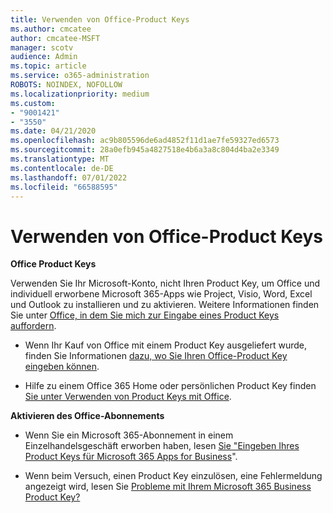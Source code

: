 ```yaml
---
title: Verwenden von Office-Product Keys
ms.author: cmcatee
author: cmcatee-MSFT
manager: scotv
audience: Admin
ms.topic: article
ms.service: o365-administration
ROBOTS: NOINDEX, NOFOLLOW
ms.localizationpriority: medium
ms.custom:
- "9001421"
- "3550"
ms.date: 04/21/2020
ms.openlocfilehash: ac9b805596de6ad4852f11d1ae7fe59327ed6573
ms.sourcegitcommit: 28a0efb945a4827518e4b6a3a8c804d4ba2e3349
ms.translationtype: MT
ms.contentlocale: de-DE
ms.lasthandoff: 07/01/2022
ms.locfileid: "66588595"
---
```

# <a name="using-office-product-keys"></a>Verwenden von Office-Product Keys

**Office Product Keys**

Verwenden Sie Ihr Microsoft-Konto, nicht Ihren Product Key, um Office und individuell erworbene Microsoft 365-Apps wie Project, Visio, Word, Excel und Outlook zu installieren und zu aktivieren. Weitere Informationen finden Sie unter [Office, in dem Sie mich zur Eingabe eines Product Keys auffordern](https://support.microsoft.com/office/using-product-keys-with-office-12a5763a-d45c-4685-8c95-a44500213759?ui=en-us&rs=en-us&ad=us#bkmk_promptforpkey).

- Wenn Ihr Kauf von Office mit einem Product Key ausgeliefert wurde, finden Sie Informationen [dazu, wo Sie Ihren Office-Product Key eingeben können](https://support.microsoft.com/office/where-to-enter-your-office-product-key-0a82e5ae-739e-4b92-a6f4-2ec780c185db).

- Hilfe zu einem Office 365 Home oder persönlichen Product Key finden [Sie unter Verwenden von Product Keys mit Office](https://support.microsoft.com/office/using-product-keys-with-office-12a5763a-d45c-4685-8c95-a44500213759).

**Aktivieren des Office-Abonnements** 

- Wenn Sie ein Microsoft 365-Abonnement in einem Einzelhandelsgeschäft erworben haben, lesen [Sie "Eingeben Ihres Product Keys für Microsoft 365 Apps for Business](https://docs.microsoft.com/microsoft-365/commerce/enter-your-product-key)".

- Wenn beim Versuch, einen Product Key einzulösen, eine Fehlermeldung angezeigt wird, lesen Sie [Probleme mit Ihrem Microsoft 365 Business Product Key?](https://docs.microsoft.com/microsoft-365/commerce/product-key-errors-and-solutions)
